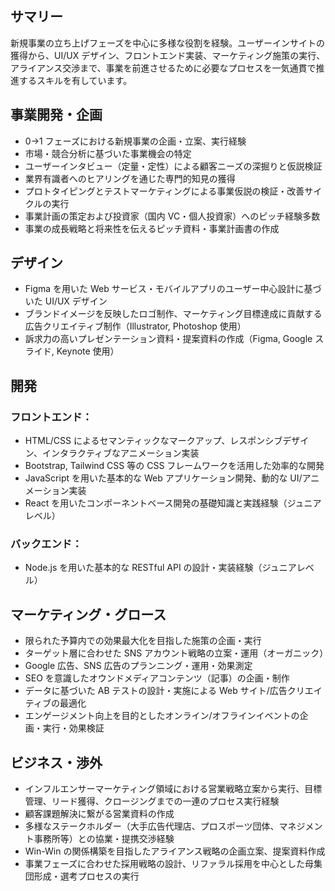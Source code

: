 ## サマリー

新規事業の立ち上げフェーズを中心に多様な役割を経験。ユーザーインサイトの獲得から、UI/UX デザイン、フロントエンド実装、マーケティング施策の実行、アライアンス交渉まで、事業を前進させるために必要なプロセスを一気通貫で推進するスキルを有しています。

## 事業開発・企画

- 0→1 フェーズにおける新規事業の企画・立案、実行経験
- 市場・競合分析に基づいた事業機会の特定
- ユーザーインタビュー（定量・定性）による顧客ニーズの深掘りと仮説検証
- 業界有識者へのヒアリングを通じた専門的知見の獲得
- プロトタイピングとテストマーケティングによる事業仮説の検証・改善サイクルの実行
- 事業計画の策定および投資家（国内 VC・個人投資家）へのピッチ経験多数
- 事業の成長戦略と将来性を伝えるピッチ資料・事業計画書の作成

## デザイン

- Figma を用いた Web サービス・モバイルアプリのユーザー中心設計に基づいた UI/UX デザイン
- ブランドイメージを反映したロゴ制作、マーケティング目標達成に貢献する広告クリエイティブ制作（Illustrator, Photoshop 使用）
- 訴求力の高いプレゼンテーション資料・提案資料の作成（Figma, Google スライド, Keynote 使用）

## 開発

### フロントエンド：

- HTML/CSS によるセマンティックなマークアップ、レスポンシブデザイン、インタラクティブなアニメーション実装
- Bootstrap, Tailwind CSS 等の CSS フレームワークを活用した効率的な開発
- JavaScript を用いた基本的な Web アプリケーション開発、動的な UI/アニメーション実装
- React を用いたコンポーネントベース開発の基礎知識と実践経験（ジュニアレベル）

### バックエンド：

- Node.js を用いた基本的な RESTful API の設計・実装経験（ジュニアレベル）

## マーケティング・グロース

- 限られた予算内での効果最大化を目指した施策の企画・実行
- ターゲット層に合わせた SNS アカウント戦略の立案・運用（オーガニック）
- Google 広告、SNS 広告のプランニング・運用・効果測定
- SEO を意識したオウンドメディアコンテンツ（記事）の企画・制作
- データに基づいた AB テストの設計・実施による Web サイト/広告クリエイティブの最適化
- エンゲージメント向上を目的としたオンライン/オフラインイベントの企画・実行・効果検証

## ビジネス・渉外

- インフルエンサーマーケティング領域における営業戦略立案から実行、目標管理、リード獲得、クロージングまでの一連のプロセス実行経験
- 顧客課題解決に繋がる営業資料の作成
- 多様なステークホルダー（大手広告代理店、プロスポーツ団体、マネジメント事務所等）との協業・提携交渉経験
- Win-Win の関係構築を目指したアライアンス戦略の企画立案、提案資料作成
- 事業フェーズに合わせた採用戦略の設計、リファラル採用を中心とした母集団形成・選考プロセスの実行
